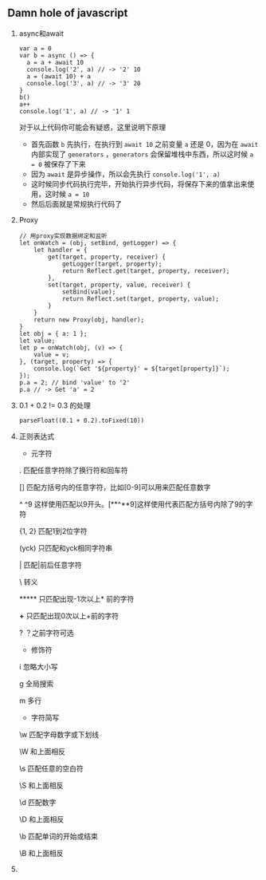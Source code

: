 ## Damn hole of javascript

1. async和await

   ```
   var a = 0
   var b = async () => {
     a = a + await 10
     console.log('2', a) // -> '2' 10
     a = (await 10) + a
     console.log('3', a) // -> '3' 20
   }
   b()
   a++
   console.log('1', a) // -> '1' 1
   ```

   对于以上代码你可能会有疑惑，这里说明下原理

   - 首先函数 `b` 先执行，在执行到 `await 10` 之前变量 `a` 还是 0，因为在 `await` 内部实现了 `generators` ，`generators` 会保留堆栈中东西，所以这时候 `a = 0` 被保存了下来
   - 因为 `await` 是异步操作，所以会先执行 `console.log('1', a)`
   - 这时候同步代码执行完毕，开始执行异步代码，将保存下来的值拿出来使用，这时候 `a = 10`
   - 然后后面就是常规执行代码了

2. Proxy

   ```
   // 用proxy实现数据绑定和监听
   let onWatch = (obj, setBind, getLogger) => {
       let handler = {
           get(target, property, receiver) {
               getLogger(target, property);
               return Reflect.get(target, property, receiver);
           },
           set(target, property, value, receiver) {
               setBind(value);
               return Reflect.set(target, property, value);
           }
       }
       return new Proxy(obj, handler);
   }
   let obj = { a: 1 };
   let value;
   let p = onWatch(obj, (v) => {
       value = v;
   }, (target, property) => {
       console.log(`Get '${property}' = ${target[property]}`);
   });
   p.a = 2; // bind 'value' to '2'
   p.a // -> Get 'a' = 2
   ```

3. 0.1 +  0.2 != 0.3 的处理

   ```
   parseFloat((0.1 + 0.2).toFixed(10))
   ```

4. 正则表达式

   - 元字符

   . 匹配任意字符除了换行符和回车符

   [] 匹配方括号内的任意字符，比如[0-9]可以用来匹配任意数字

   ^ ^9 这样使用匹配以9开头。[**^**9]这样使用代表匹配方括号内除了9的字符

   {1, 2} 匹配1到2位字符

   (yck) 只匹配和yck相同字符串

   | 匹配|前后任意字符

   \ 转义

   ***** 只匹配出现-1次以上* 前的字符

   **+** 只匹配出现0次以上+前的字符

   ? ？之前字符可选

   - 修饰符

   i 忽略大小写

   g 全局搜索

   m 多行

   - 字符简写

   \w 匹配字母数字或下划线

   \W 和上面相反

   \s 匹配任意的空白符

   \S 和上面相反

   \d 匹配数字

   \D 和上面相反

   \b 匹配单词的开始或结束

   \B 和上面相反

5. 